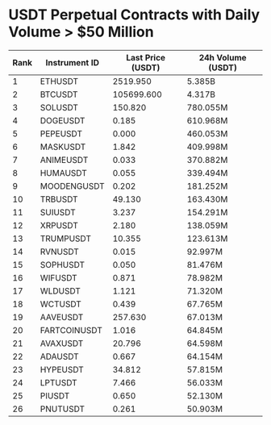 # USDT Perpetual Contracts with Daily Volume > $50 Million

| Rank | Instrument ID | Last Price (USDT) | 24h Volume (USDT) |
|------|---------------|-------------------|-------------------|
| 1 | ETHUSDT | 2519.950 | 5.385B |
| 2 | BTCUSDT | 105699.600 | 4.317B |
| 3 | SOLUSDT | 150.820 | 780.055M |
| 4 | DOGEUSDT | 0.185 | 610.968M |
| 5 | PEPEUSDT | 0.000 | 460.053M |
| 6 | MASKUSDT | 1.842 | 409.998M |
| 7 | ANIMEUSDT | 0.033 | 370.882M |
| 8 | HUMAUSDT | 0.055 | 339.494M |
| 9 | MOODENGUSDT | 0.202 | 181.252M |
| 10 | TRBUSDT | 49.130 | 163.430M |
| 11 | SUIUSDT | 3.237 | 154.291M |
| 12 | XRPUSDT | 2.180 | 138.059M |
| 13 | TRUMPUSDT | 10.355 | 123.613M |
| 14 | RVNUSDT | 0.015 | 92.997M |
| 15 | SOPHUSDT | 0.050 | 81.476M |
| 16 | WIFUSDT | 0.871 | 78.982M |
| 17 | WLDUSDT | 1.121 | 71.320M |
| 18 | WCTUSDT | 0.439 | 67.765M |
| 19 | AAVEUSDT | 257.630 | 67.013M |
| 20 | FARTCOINUSDT | 1.016 | 64.845M |
| 21 | AVAXUSDT | 20.796 | 64.598M |
| 22 | ADAUSDT | 0.667 | 64.154M |
| 23 | HYPEUSDT | 34.812 | 57.815M |
| 24 | LPTUSDT | 7.466 | 56.033M |
| 25 | PIUSDT | 0.650 | 52.130M |
| 26 | PNUTUSDT | 0.261 | 50.903M |
